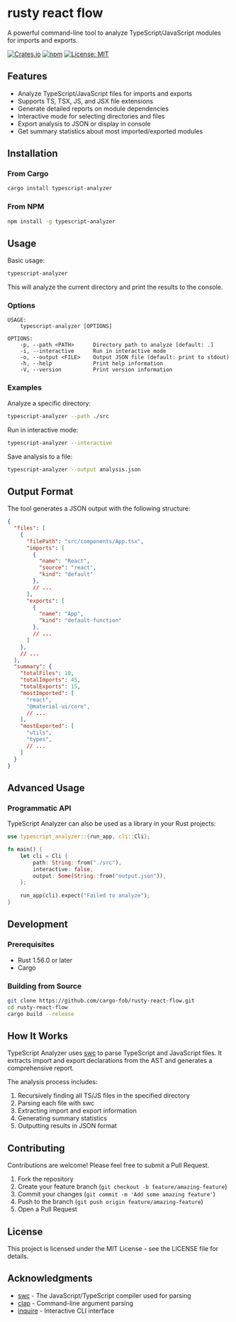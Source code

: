 # rusty react flow

A powerful command-line tool to analyze TypeScript/JavaScript modules for imports and exports.

[![Crates.io](https://img.shields.io/crates/v/typescript-analyzer)](https://crates.io/crates/typescript-analyzer)
[![npm](https://img.shields.io/npm/v/typescript-analyzer)](https://www.npmjs.com/package/typescript-analyzer)
[![License: MIT](https://img.shields.io/badge/License-MIT-yellow.svg)](https://opensource.org/licenses/MIT)

## Features

- Analyze TypeScript/JavaScript files for imports and exports
- Supports TS, TSX, JS, and JSX file extensions
- Generate detailed reports on module dependencies
- Interactive mode for selecting directories and files
- Export analysis to JSON or display in console
- Get summary statistics about most imported/exported modules

## Installation

### From Cargo

```bash
cargo install typescript-analyzer
```

### From NPM

```bash
npm install -g typescript-analyzer
```

## Usage

Basic usage:

```bash
typescript-analyzer
```

This will analyze the current directory and print the results to the console.

### Options

```
USAGE:
    typescript-analyzer [OPTIONS]

OPTIONS:
    -p, --path <PATH>      Directory path to analyze [default: .]
    -i, --interactive      Run in interactive mode
    -o, --output <FILE>    Output JSON file (default: print to stdout)
    -h, --help             Print help information
    -V, --version          Print version information
```

### Examples

Analyze a specific directory:

```bash
typescript-analyzer --path ./src
```

Run in interactive mode:

```bash
typescript-analyzer --interactive
```

Save analysis to a file:

```bash
typescript-analyzer --output analysis.json
```

## Output Format

The tool generates a JSON output with the following structure:

```json
{
  "files": [
    {
      "filePath": "src/components/App.tsx",
      "imports": [
        {
          "name": "React",
          "source": "react",
          "kind": "default"
        },
        // ...
      ],
      "exports": [
        {
          "name": "App",
          "kind": "default-function"
        },
        // ...
      ]
    },
    // ...
  ],
  "summary": {
    "totalFiles": 10,
    "totalImports": 45,
    "totalExports": 15,
    "mostImported": [
      "react",
      "@material-ui/core",
      // ...
    ],
    "mostExported": [
      "utils",
      "types",
      // ...
    ]
  }
}
```

## Advanced Usage

### Programmatic API

TypeScript Analyzer can also be used as a library in your Rust projects:

```rust
use typescript_analyzer::{run_app, cli::Cli};

fn main() {
    let cli = Cli {
        path: String::from("./src"),
        interactive: false,
        output: Some(String::from("output.json")),
    };
    
    run_app(cli).expect("Failed to analyze");
}
```

## Development

### Prerequisites

- Rust 1.56.0 or later
- Cargo

### Building from Source

```bash
git clone https://github.com/cargo-fob/rusty-react-flow.git
cd rusty-react-flow
cargo build --release
```

## How It Works

TypeScript Analyzer uses [swc](https://github.com/swc-project/swc) to parse TypeScript and JavaScript files. It extracts import and export declarations from the AST and generates a comprehensive report.

The analysis process includes:
1. Recursively finding all TS/JS files in the specified directory
2. Parsing each file with swc
3. Extracting import and export information
4. Generating summary statistics
5. Outputting results in JSON format

## Contributing

Contributions are welcome! Please feel free to submit a Pull Request.

1. Fork the repository
2. Create your feature branch (`git checkout -b feature/amazing-feature`)
3. Commit your changes (`git commit -m 'Add some amazing feature'`)
4. Push to the branch (`git push origin feature/amazing-feature`)
5. Open a Pull Request

## License

This project is licensed under the MIT License - see the LICENSE file for details.

## Acknowledgments

- [swc](https://github.com/swc-project/swc) - The JavaScript/TypeScript compiler used for parsing
- [clap](https://github.com/clap-rs/clap) - Command-line argument parsing
- [inquire](https://github.com/mikaelmello/inquire) - Interactive CLI interface
